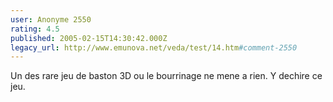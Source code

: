 ```yaml
---
user: Anonyme 2550
rating: 4.5
published: 2005-02-15T14:30:42.000Z
legacy_url: http://www.emunova.net/veda/test/14.htm#comment-2550
---
```

Un des rare jeu de baston 3D ou le bourrinage ne mene a rien.
Y dechire ce jeu.